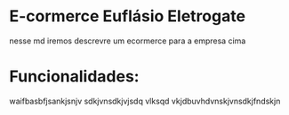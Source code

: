# E-cormerce Euflásio Eletrogate
nesse md iremos descrevre um ecormerce para a empresa cima 
# Funcionalidades:
 waifbasbfjsankjsnjv sdkjvnsdkjvjsdq vlksqd vkjdbuvhdvnskjvnsdkjfndskjn
 